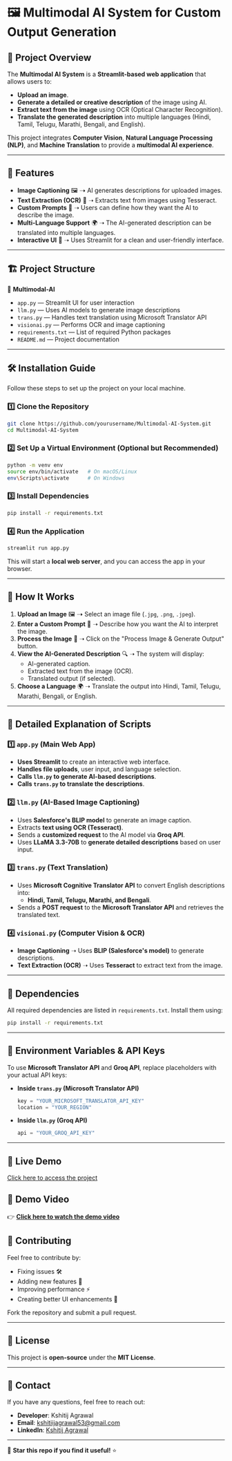 # 🖼 Multimodal AI System for Custom Output Generation

## 📌 Project Overview
The **Multimodal AI System** is a **Streamlit-based web application** that allows users to:
- **Upload an image**.
- **Generate a detailed or creative description** of the image using AI.
- **Extract text from the image** using OCR (Optical Character Recognition).
- **Translate the generated description** into multiple languages (Hindi, Tamil, Telugu, Marathi, Bengali, and English).

This project integrates **Computer Vision**, **Natural Language Processing (NLP)**, and **Machine Translation** to provide a **multimodal AI experience**.

---

## 🚀 Features
- **Image Captioning** 🖼 ➝ AI generates descriptions for uploaded images.
- **Text Extraction (OCR)** 📄 ➝ Extracts text from images using Tesseract.
- **Custom Prompts** 📝 ➝ Users can define how they want the AI to describe the image.
- **Multi-Language Support** 🌍 ➝ The AI-generated description can be translated into multiple languages.
- **Interactive UI** 🎨 ➝ Uses Streamlit for a clean and user-friendly interface.

---

## 🏗️ **Project Structure**

📂 **Multimodal-AI**

- `app.py`               — Streamlit UI for user interaction
- `llm.py`               — Uses AI models to generate image descriptions
- `trans.py`             — Handles text translation using Microsoft Translator API
- `visionai.py`          — Performs OCR and image captioning
- `requirements.txt`     — List of required Python packages
- `README.md`            — Project documentation


---

## 🛠 **Installation Guide**
Follow these steps to set up the project on your local machine.

### 1️⃣ **Clone the Repository**
```bash
git clone https://github.com/yourusername/Multimodal-AI-System.git
cd Multimodal-AI-System
```


### 2️⃣ **Set Up a Virtual Environment (Optional but Recommended)**
```bash
python -m venv env
source env/bin/activate   # On macOS/Linux
env\Scripts\activate      # On Windows
```

### 3️⃣ **Install Dependencies**
```bash
pip install -r requirements.txt
```

### 4️⃣ **Run the Application**
```bash
streamlit run app.py
```
This will start a **local web server**, and you can access the app in your browser.

---

## 📝 **How It Works**
1. **Upload an Image** 🖼 ➝ Select an image file (`.jpg`, `.png`, `.jpeg`).
2. **Enter a Custom Prompt** 📝 ➝ Describe how you want the AI to interpret the image.
3. **Process the Image** 🚀 ➝ Click on the "Process Image & Generate Output" button.
4. **View the AI-Generated Description** 🔍 ➝ The system will display:
   - AI-generated caption.
   - Extracted text from the image (OCR).
   - Translated output (if selected).
5. **Choose a Language** 🌍 ➝ Translate the output into Hindi, Tamil, Telugu, Marathi, Bengali, or English.

---

## 📜 **Detailed Explanation of Scripts**

### 1️⃣ **`app.py` (Main Web App)**
- **Uses Streamlit** to create an interactive web interface.
- **Handles file uploads**, user input, and language selection.
- **Calls `llm.py` to generate AI-based descriptions**.
- **Calls `trans.py` to translate the descriptions**.

### 2️⃣ **`llm.py` (AI-Based Image Captioning)**
- Uses **Salesforce's BLIP model** to generate an image caption.
- Extracts **text using OCR (Tesseract)**.
- Sends a **customized request** to the AI model via **Groq API**.
- Uses **LLaMA 3.3-70B** to **generate detailed descriptions** based on user input.

### 3️⃣ **`trans.py` (Text Translation)**
- Uses **Microsoft Cognitive Translator API** to convert English descriptions into:
  - **Hindi, Tamil, Telugu, Marathi, and Bengali**.
- Sends a **POST request** to the **Microsoft Translator API** and retrieves the translated text.

### 4️⃣ **`visionai.py` (Computer Vision & OCR)**
- **Image Captioning** ➝ Uses **BLIP (Salesforce's model)** to generate descriptions.
- **Text Extraction (OCR)** ➝ Uses **Tesseract** to extract text from the image.

---

## 🔧 **Dependencies**
All required dependencies are listed in `requirements.txt`. Install them using:
```bash
pip install -r requirements.txt
```

---

## 🔑 **Environment Variables & API Keys**
To use **Microsoft Translator API** and **Groq API**, replace placeholders with your actual API keys:

- **Inside `trans.py` (Microsoft Translator API)**
  ```python
  key = "YOUR_MICROSOFT_TRANSLATOR_API_KEY"
  location = "YOUR_REGION"
  ```
  
- **Inside `llm.py` (Groq API)**
  ```python
  api = "YOUR_GROQ_API_KEY"
  ```

---

## 🚀 Live Demo  
[Click here to access the project](https://multiamodal-ai-system.streamlit.app/)

## 🎥 **Demo Video**

👉 **[Click here to watch the demo video](https://youtu.be/JduGvL-vdhM)** 




## 🤝 **Contributing**
Feel free to contribute by:
- Fixing issues 🛠️
- Adding new features 🚀
- Improving performance ⚡
- Creating better UI enhancements 🎨

Fork the repository and submit a pull request.

---

## 📜 **License**
This project is **open-source** under the **MIT License**.

---

## 📧 **Contact**
If you have any questions, feel free to reach out:
- **Developer**: Kshitij Agrawal  
- **Email**: kshitiijagrawal53@gmail.com  
- **LinkedIn**: [Kshitij Agrawal](https://www.linkedin.com/in/kshitij-agrawal-319b36293/)


---

🌟 **Star this repo if you find it useful!** ⭐
```
